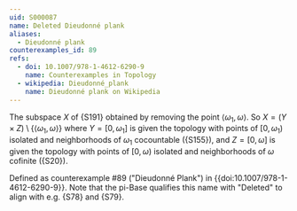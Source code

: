 ```yaml
---
uid: S000087
name: Deleted Dieudonné plank
aliases:
  - Dieudonné plank
counterexamples_id: 89
refs:
  - doi: 10.1007/978-1-4612-6290-9 
    name: Counterexamples in Topology
  - wikipedia: Dieudonné_plank
    name: Dieudonné plank on Wikipedia
---
```


The subspace $X$ of {S191} obtained by removing the point $\langle\omega_1,\omega\rangle$.
So $X=(Y\times Z)\setminus\{\langle\omega_1,\omega\rangle\}$ 
where $Y=[0,\omega_1]$ is given the topology with points of $[0,\omega_1)$
isolated and neighborhoods of $\omega_1$ cocountable ({S155}),
and $Z=[0,\omega]$ is given the topology with points of $[0,\omega)$
isolated and neighborhoods of $\omega$ cofinite ({S20}).

Defined as counterexample #89 ("Dieudonné Plank")
in {{doi:10.1007/978-1-4612-6290-9}}. Note that the pi-Base qualifies this name with
"Deleted" to align with e.g. {S78} and {S79}.
